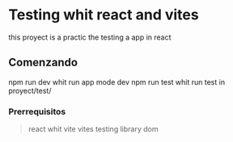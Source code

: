 # Testing whit react and vites
this proyect is a practic  the testing a app in react 

## Comenzando
npm run dev whit run app mode dev 
npm run test whit run test in  proyect/test/ 

### Prerrequisitos
> react whit  vite
> vites 
> testing library  dom 
